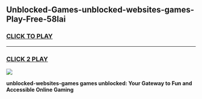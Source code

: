 
## Unblocked-Games-unblocked-websites-games-Play-Free-58lai
<h3>
<a href="https://premium76.site?title=unblocked-websites-games&ref=10A">CLICK TO PLAY</a></h3>
<hr>

<h3>
<a href="https://premium76.site?title=unblocked-websites-games&ref=10A">CLICK 2 PLAY</a>
  
</h3>

<a href="https://premium76.site?title=unblocked-websites-games&ref=10A"><img src="https://clearcache.store/games.png"></a>


**unblocked-websites-games games unblocked: Your Gateway to Fun and Accessible Online Gaming**
